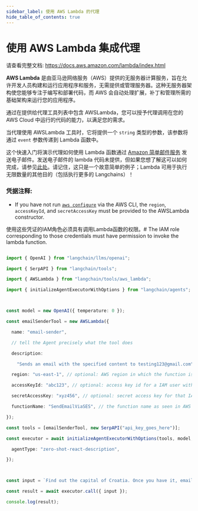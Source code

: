```yaml
---
sidebar_label: 使用 AWS Lambda 的代理
hide_table_of_contents: true
---
```


# 使用 AWS Lambda 集成代理

请查看完整文档: https://docs.aws.amazon.com/lambda/index.html

**AWS Lambda** 是由亚马逊网络服务（AWS）提供的无服务器计算服务，旨在允许开发人员构建和运行应用程序和服务，无需提供或管理服务器。这种无服务器架构使您能够专注于编写和部署代码，而 AWS 会自动处理扩展，补丁和管理所需的基础架构来运行您的应用程序。

通过在提供给代理工具列表中包含 AWSLambda，您可以授予代理调用在您的 AWS Cloud 中运行的代码的能力，以满足您的需求。

当代理使用 AWSLambda 工具时，它将提供一个 `string` 类型的参数，该参数将通过 `event` 参数传递到 Lambda 函数中。

这个快速入门将演示代理如何使用 Lambda 函数通过 [Amazon 简单邮件服务](https://aws.amazon.com/ses/) 发送电子邮件。发送电子邮件的 lambda 代码未提供，但如果您想了解这可以如何完成，请参见[此处](https://repost.aws/knowledge-center/lambda-send-email-ses)。请记住，这只是一个故意简单的例子；Lambda 可用于执行无限数量的其他目的（包括执行更多的 Langchains）！

### 凭据注释:

- If you have not run [`aws configure`](https://docs.aws.amazon.com/cli/latest/userguide/cli-chap-configure.html) via the AWS CLI, the `region`, `accessKeyId`, and `secretAccessKey` must be provided to the AWSLambda constructor.

使用这些凭证的IAM角色必须具有调用Lambda函数的权限。# The IAM role corresponding to those credentials must have permission to invoke the lambda function.


```typescript

import { OpenAI } from "langchain/llms/openai";

import { SerpAPI } from "langchain/tools";

import { AWSLambda } from "langchain/tools/aws_lambda";

import { initializeAgentExecutorWithOptions } from "langchain/agents";



const model = new OpenAI({ temperature: 0 });

const emailSenderTool = new AWSLambda({

  name: "email-sender",

  // tell the Agent precisely what the tool does

  description:

    "Sends an email with the specified content to testing123@gmail.com",

  region: "us-east-1", // optional: AWS region in which the function is deployed

  accessKeyId: "abc123", // optional: access key id for a IAM user with invoke permissions

  secretAccessKey: "xyz456", // optional: secret access key for that IAM user

  functionName: "SendEmailViaSES", // the function name as seen in AWS Console

});

const tools = [emailSenderTool, new SerpAPI("api_key_goes_here")];

const executor = await initializeAgentExecutorWithOptions(tools, model, {

  agentType: "zero-shot-react-description",

});



const input = `Find out the capital of Croatia. Once you have it, email the answer to testing123@gmail.com.`;

const result = await executor.call({ input });

console.log(result);

```

